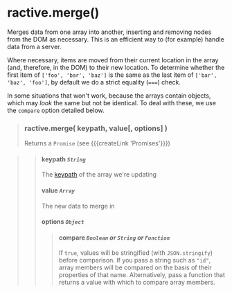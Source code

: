 # ractive.merge()


Merges data from one array into another, inserting and removing nodes from the DOM as necessary. This is an efficient way to (for example) handle data from a server.

Where necessary, items are moved from their current location in the array (and, therefore, in the DOM) to their new location. To determine whether the first item of `['foo', 'bar', 'baz']` is the same as the last item of `['bar', 'baz', 'foo']`, by default we do a strict equality (`===`) check.

In some situations that won't work, because the arrays contain objects, which may *look* the same but not be identical. To deal with these, we use the `compare` option detailed below.

> ### ractive.merge( keypath, value[, options] )
> Returns a `Promise` (see {{{createLink 'Promises'}}})

> > #### **keypath** *`String`*
> > The [keypath](keypaths) of the array we're updating
> > #### **value** *`Array`*
> > The new data to merge in
> > #### options *`Object`*
> > > #### compare *`Boolean` or `String` or `Function`*
> > > If `true`, values will be stringified (with `JSON.stringify`) before comparison. If you pass a string such as `"id"`, array members will be compared on the basis of their properties of that name. Alternatively, pass a function that returns a value with which to compare array members.
